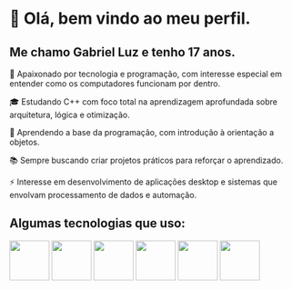 # 👋 Olá, bem vindo ao meu perfil.
## Me chamo Gabriel Luz e tenho 17 anos.

🎯 Apaixonado por tecnologia e programação, com interesse especial em entender como os computadores funcionam por dentro.

:mortar_board: Estudando C++ com foco total na aprendizagem aprofundada sobre arquitetura, lógica e otimização.

🌱 Aprendendo a base da programação, com introdução à orientação a objetos.

📚 Sempre buscando criar projetos práticos para reforçar o aprendizado.

⚡ Interesse em desenvolvimento de aplicações desktop e sistemas que envolvam processamento de dados e automação.
## Algumas tecnologias que uso:

  <img src="https://cdn.jsdelivr.net/gh/devicons/devicon@latest/icons/arduino/arduino-original-wordmark.svg" height = "70px" width = "70px"/> <img src="https://cdn.jsdelivr.net/gh/devicons/devicon@latest/icons/cplusplus/cplusplus-original.svg" height = "70px" width = "70px"/> <img src="https://cdn.jsdelivr.net/gh/devicons/devicon@latest/icons/csharp/csharp-original.svg" height = "70px" width = "70px"/> <img src="https://cdn.jsdelivr.net/gh/devicons/devicon@latest/icons/javascript/javascript-original.svg" height = "70px" width = "70px" /> <img src="https://cdn.jsdelivr.net/gh/devicons/devicon@latest/icons/html5/html5-plain-wordmark.svg" height = "70px" width = "70px" /> <img src="https://cdn.jsdelivr.net/gh/devicons/devicon@latest/icons/css3/css3-plain-wordmark.svg" height = "70px" width = "70px" />
          
          
          
          
          

